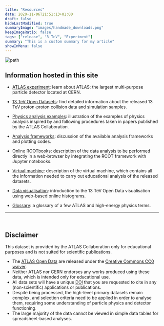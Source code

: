 ```yaml
---
title: "Resources"
date: 2020-11-06T21:51:13+01:00
draft: false
hideLastModified: true
summaryImage: "images/handmade_downloads.png"
keepImageRatio: false
tags: ["release", "8 TeV", "Experiment"]
summary: "This is a custom summary for my article"
showInMenu: false
---
```


![path](images/13Tev-ATLAS-Open-data-nologo_optimised.gif)

## Information hosted in this site

+ [ATLAS experiment](http://opendata.atlas.cern/release/2020/documentation/atlas/experiment.html): learn about ATLAS: the largest multi-purpose particle detector located at CERN.

+ [13 TeV Open Datasets](http://opendata.atlas.cern/release/2020/documentation/datasets/intro.html): find detailed information about the released 13 TeV proton-proton collision data and simulation samples.

+ [Physics analysis examples](http://opendata.atlas.cern/release/2020/documentation/physics/intro.html): illustration of the examples of physics analysis inspired by and following procedures taken in papers published by the ATLAS Collaboration.

+ [Analysis frameworks](http://opendata.atlas.cern/release/2020/documentation/frameworks/intro.html): discussion of the available analysis frameworks and plotting codes.

+ [Online ROOTbooks](http://opendata.atlas.cern/release/2020/documentation/notebooks/analysis-examples.html): description of the data analysis to be performed directly in a web-browser by integrating the ROOT framework with Jupyter notebooks.

+ [Virtual machine](http://opendata.atlas.cern/release/2020/documentation/vm/index.html): description of the virtual machine, which contains all the information needed to carry out educational analysis of the released datasets.

+ [Data visualisation](http://opendata.atlas.cern/release/2020/documentation/visualization/index.html): introduction to the 13 TeV Open Data visualisation using web-based online histograms.

+ [Glossary](http://opendata.atlas.cern/release/2020/documentation/atlas/GLOSSARY.html): a glossary of a few ATLAS and high-energy physics terms.

---

&nbsp;

## <a name="atlas-disclaimer">Disclaimer</a>
This dataset is provided by the ATLAS Collaboration only for educational purposes and is not suited for scientific publications.
* The [ATLAS Open Data](http://opendata.atlas.cern) are released under the [Creative Commons CC0 waiver](http://creativecommons.org/publicdomain/zero/1.0/).
* Neither ATLAS nor CERN endorses any works produced using these data, which is intended only for educational use.
* All data sets will have a unique [DOI](https://en.wikipedia.org/wiki/Digital_object_identifier) that you are requested to cite in any (non-scientific) applications or publications.
* Despite being processed, the high-level primary datasets remain complex, and selection criteria need to be applied in order to analyse them, requiring some understanding of particle physics and detector functioning.
* The large majority of the data cannot be viewed in simple data tables for spreadsheet-based analyses.
